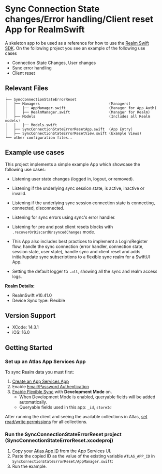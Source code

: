 # Sync Connection State changes/Error handling/Client reset App for RealmSwift

A skeleton app to be used as a reference for how to use the [Realm Swift SDK](https://www.mongodb.com/docs/realm/sdk/swift/).
On the following project you see an example of the following use cases
* Connection State Changes, User changes
* Sync error handling
* Client reset

## Relevant Files

```
├── SyncConnectionStateErrorReset
│   ├── Managers                                (Managers)
│   │   ├── AppManager.swift                    (Manager for App Auth)
│   │   ├── RealmManager.swift                  (Manager for Realm)
│   ├── Models                                  (Includes all Realm models)
│   │   ├── Models.swift
│   ├── SyncConnectionStateErrorResetApp.swift  (App Entry)
│   ├── SyncConnectionStateErrorResetView.swift (Example Views)
└── other configuration files..
```

## Example use cases

This project implements a simple example App which showcase the following use cases:
* Listening user state changes (logged in, logout, or removed).
* Listening if the underlying sync session state, is active, inactive or invalid.
* Listening if the underlying sync session connection state is connecting, connected, disconnected.
* Listening for sync errors using sync's error handler.
* Listening for pre and post client resets blocks with `.recoverOrDiscardUnsyncedChanges` mode.

* This App also includes best practices to implement a Login/Register flow, handle the 
  sync connection (error handler, connection state, session state, user state), handle
  sync and client reset and adds initial/update sync subscriptions to a flexible 
  sync realm for a SwiftUI App.
* Setting the default logger to `.all`, showing all the sync and realm access logs.

**Realm Details:**
* RealmSwift v10.41.0
* Device Sync type: Flexible

## Version Support

* XCode: 14.3.1
* iOS: 16.0

## Getting Started

### Set up an Atlas App Services App

To sync Realm data you must first:

1. [Create an App Services App](https://www.mongodb.com/docs/atlas/app-services/manage-apps/create/create-with-ui/)
2. Enable [Email/Password Authentication](https://www.mongodb.com/docs/atlas/app-services/authentication/email-password/#std-label-email-password-authentication)
3. [Enable Flexible Sync](https://www.mongodb.com/docs/atlas/app-services/sync/configure/enable-sync/) with **Development Mode** on.
    * When Development Mode is enabled, queryable fields will be added automatically.
    * Queryable fields used in this app: `_id`, `storeId`

After running the client and seeing the available collections in Atlas, [set read/write permissions](https://www.mongodb.com/docs/atlas/app-services/rules/roles/#with-device-sync) for all collections.

### Run the SyncConnectionStateErrorReset project (SyncConnectionStateErrorReset.xcodeproj)

1. Copy your [Atlas App ID](https://www.mongodb.com/docs/atlas/app-services/reference/find-your-project-or-app-id/#std-label-find-your-app-id) from the App Services UI.
2. Paste the copied ID as the value of the existing variable `ATLAS_APP_ID` in `SyncConnectionStateErrorReset/AppManager.swift`:
3. Run the example.
